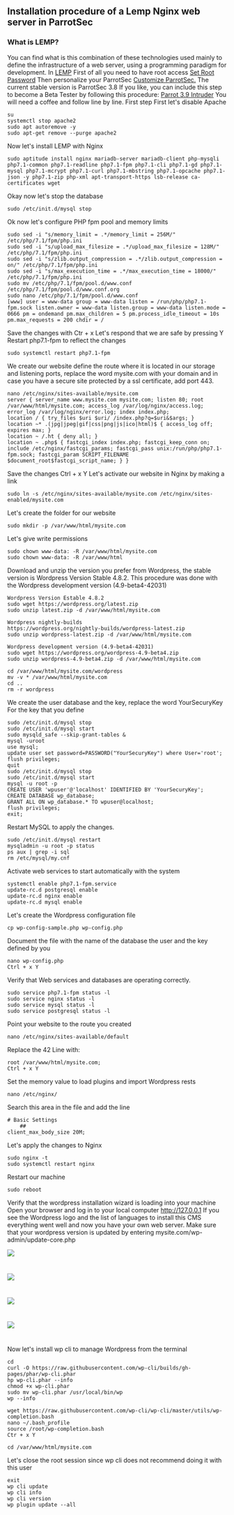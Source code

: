 ## Installation procedure of a Lemp Nginx web server in ParrotSec ##

### What is LEMP? ###

You can find what is this combination of these technologies used mainly to define the infrastructure of a web server, using a programming paradigm for development.
In <a href="https://en.wikipedia.org/wiki/LAMP_%28software_bundle%29" target="blank">LEMP</a>
First of all you need to have root access
<a href="https://github.com/josegatica/parrot-docu-es/blob/master/set_root_pw.md" target="blank">Set Root Password</a>
Then personalize your ParrotSec
<a href="https://github.com/josegatica/parrot-docu-es/blob/master/personalizar_ParrotSec.md" target="blank">Customize ParrotSec.</a>
The current stable version is ParrotSec 3.8
If you like, you can include this step to become a Beta Tester by following this procedure:
<a href="https://github.com/josegatica/parrot-docu-es/blob/master/get_parrot_cloud_vps_from_kali.md">Parrot 3.9 Intruder</a>
You will need a coffee and follow line by line.
First step
First let's disable Apache

	su
	systemctl stop apache2
	sudo apt autoremove -y
	sudo apt-get remove --purge apache2

Now let's install LEMP with Nginx

	sudo aptitude install nginx mariadb-server mariadb-client php-mysqli php7.1-common php7.1-readline php7.1-fpm php7.1-cli php7.1-gd php7.1-mysql php7.1-mcrypt php7.1-curl php7.1-mbstring php7.1-opcache php7.1-json -y php7.1-zip php-xml apt-transport-https lsb-release ca-certificates wget

Okay now let's stop the database

	sudo /etc/init.d/mysql stop

Ok now let's configure PHP fpm pool and memory limits

	sudo sed -i "s/memory_limit = .*/memory_limit = 256M/" /etc/php/7.1/fpm/php.ini
	sudo sed -i "s/upload_max_filesize = .*/upload_max_filesize = 128M/" /etc/php/7.1/fpm/php.ini
	sudo sed -i "s/zlib.output_compression = .*/zlib.output_compression = on/" /etc/php/7.1/fpm/php.ini
	sudo sed -i "s/max_execution_time = .*/max_execution_time = 18000/" /etc/php/7.1/fpm/php.ini
	sudo mv /etc/php/7.1/fpm/pool.d/www.conf /etc/php/7.1/fpm/pool.d/www.conf.org
	sudo nano /etc/php/7.1/fpm/pool.d/www.conf
	[www] user = www-data group = www-data listen = /run/php/php7.1-fpm.sock listen.owner = www-data listen.group = www-data listen.mode = 0666 pm = ondemand pm.max_children = 5 pm.process_idle_timeout = 10s pm.max_requests = 200 chdir = /

Save the changes with Ctr + x
Let's respond that we are safe by pressing Y
Restart php7.1-fpm to reflect the changes
	
	sudo systemctl restart php7.1-fpm

We create our website define the route where it is located in our storage and listening ports, replace the word mysite.com with your domain and in case you have a secure site protected by a ssl certificate, add port 443.
	
	nano /etc/nginx/sites-available/mysite.com
	server { server_name www.mysite.com mysite.com; listen 80; root /var/www/html/mysite.com; access_log /var/log/nginx/access.log; error_log /var/log/nginx/error.log; index index.php;
	location / { try_files $uri $uri/ /index.php?q=$uri&$args; }
	location ~* .(jpg|jpeg|gif|css|png|js|ico|html)$ { access_log off; expires max; }
	location ~ /.ht { deny all; }
	location ~ .php$ { fastcgi_index index.php; fastcgi_keep_conn on; include /etc/nginx/fastcgi_params; fastcgi_pass unix:/run/php/php7.1-fpm.sock; fastcgi_param SCRIPT_FILENAME $document_root$fastcgi_script_name; } }

Save the changes Ctrl + x Y
Let's activate our website in Nginx by making a link

	sudo ln -s /etc/nginx/sites-available/mysite.com /etc/nginx/sites-enabled/mysite.com

Let's create the folder for our website

	sudo mkdir -p /var/www/html/mysite.com

Let's give write permissions

	sudo chown www-data: -R /var/www/html/mysite.com
	sudo chown www-data: -R /var/www/html

Download and unzip the version you prefer from Wordpress, the stable version is Wordpress Version Stable 4.8.2.
This procedure was done with the Wordpress development version (4.9-beta4-42031)

	Wordpress Version Estable 4.8.2
	sudo wget https://wordpress.org/latest.zip
	sudo unzip latest.zip -d /var/www/html/mysite.com

	Wordpress nightly-builds
	https://wordpress.org/nightly-builds/wordpress-latest.zip
	sudo unzip wordpress-latest.zip -d /var/www/html/mysite.com

	Wordpress development version (4.9-beta4-42031)
	sudo wget https://wordpress.org/wordpress-4.9-beta4.zip
	sudo unzip wordpress-4.9-beta4.zip -d /var/www/html/mysite.com

	cd /var/www/html/mysite.com/wordpress
	mv -v * /var/www/html/mysite.com
	cd ..
	rm -r wordpress

We create the user database and the key, replace the word YourSecuryKey
For the key that you define

	sudo /etc/init.d/mysql stop
	sudo /etc/init.d/mysql start
	sudo mysqld_safe --skip-grant-tables &
	mysql -uroot
	use mysql;
	update user set password=PASSWORD("YourSecuryKey") where User='root';
	flush privileges;
	quit
	sudo /etc/init.d/mysql stop
	sudo /etc/init.d/mysql start
	mysql -u root -p
	CREATE USER 'wpuser'@'localhost' IDENTIFIED BY 'YourSecuryKey';
	CREATE DATABASE wp_database;
	GRANT ALL ON wp_database.* TO wpuser@localhost;
	flush privileges;
	exit;

Restart MySQL to apply the changes.

	sudo /etc/init.d/mysql restart
	mysqladmin -u root -p status
	ps aux | grep -i sql
	rm /etc/mysql/my.cnf

Activate web services to start automatically with the system

	systemctl enable php7.1-fpm.service
	update-rc.d postgresql enable
	update-rc.d nginx enable
	update-rc.d mysql enable

Let's create the Wordpress configuration file
	
	cp wp-config-sample.php wp-config.php

Document the file with the name of the database the user and the key defined by you

	nano wp-config.php
	Ctrl + x Y

Verify that Web services and databases are operating correctly.

	sudo service php7.1-fpm status -l
	sudo service nginx status -l
	sudo service mysql status -l
	sudo service postgresql status -l

Point your website to the route you created

	nano /etc/nginx/sites-available/default

Replace the 42 Line with:

	root /var/www/html/mysite.com;
	Ctrl + x Y

Set the memory value to load plugins and import Wordpress rests

	nano /etc/nginx/

Search this area in the file and add the line

	# Basic Settings
    	##
	client_max_body_size 20M;

Let's apply the changes to Nginx

	sudo nginx -t
	sudo systemctl restart nginx

Restart our machine

	sudo reboot

Verify that the wordpress installation wizard is loading into your machine
Open your browser and log in to your local computer
http://127.0.0.1
If you see the Wordpress logo and the list of languages to install this CMS everything went well
and now you have your own web server.
Make sure that your wordpress version is updated by entering
	mysite.com/wp-admin/update-core.php
<html><img src="https://github.com/4k4xs4pH1r3/parrot-docu-es/blob/master/images/lemp_wp1.png"></html>



#


<html><img src="https://github.com/4k4xs4pH1r3/parrot-docu-es/blob/master/images/lemp_wp2.png"></html>



#


<html><img src="https://github.com/4k4xs4pH1r3/parrot-docu-es/blob/master/images/lemp_wp3.png"></html>



#


<html><img src="https://github.com/4k4xs4pH1r3/parrot-docu-es/blob/master/images/lemp_wp4.png"></html>




#
Now let's install wp cli to manage Wordpress from the terminal

	cd
	curl -O https://raw.githubusercontent.com/wp-cli/builds/gh-pages/phar/wp-cli.phar
	hp wp-cli.phar --info
	chmod +x wp-cli.phar
	sudo mv wp-cli.phar /usr/local/bin/wp
	wp --info

	wget https://raw.githubusercontent.com/wp-cli/wp-cli/master/utils/wp-completion.bash
	nano ~/.bash_profile
	source /root/wp-completion.bash
	Ctr + x Y

	cd /var/www/html/mysite.com

Let's close the root session since wp cli does not recommend doing it with this user

	exit
	wp cli update
	wp cli info
	wp cli version
	wp plugin update --all
